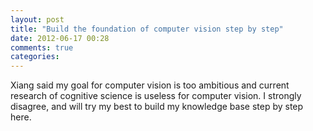 ```yaml
---
layout: post
title: "Build the foundation of computer vision step by step"
date: 2012-06-17 00:28
comments: true
categories: 
---
```

Xiang said my goal for computer vision is too ambitious and current research of cognitive science is useless for computer vision.
I strongly disagree, and will try my best to build my knowledge base step by step here.
